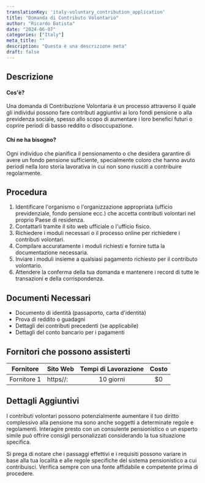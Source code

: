 ```yaml
---
translationKey: 'italy-voluntary_contribution_application'
title: "Domanda di Contributo Volontario"
author: "Ricardo Batista"
date: "2024-06-07"
categories: ["Italy"]
meta_title: ""
description: "Questa è una descrizione meta"
draft: false
---
```


## Descrizione
#### Cos'è?
Una domanda di Contribuzione Volontaria è un processo attraverso il quale gli individui possono fare contributi aggiuntivi ai loro fondi pensione o alla previdenza sociale, spesso allo scopo di aumentare i loro benefici futuri o coprire periodi di basso reddito o disoccupazione.

#### Chi ne ha bisogno?
Ogni individuo che pianifica il pensionamento o che desidera garantire di avere un fondo pensione sufficiente, specialmente coloro che hanno avuto periodi nella loro storia lavorativa in cui non sono riusciti a contribuire regolarmente.

## Procedura
1. Identificare l'organismo o l'organizzazione appropriata (ufficio previdenziale, fondo pensione ecc.) che accetta contributi volontari nel proprio Paese di residenza.
2. Contattarli tramite il sito web ufficiale o l'ufficio fisico.
3. Richiedere i moduli necessari o il processo online per richiedere i contributi volontari.
4. Compilare accuratamente i moduli richiesti e fornire tutta la documentazione necessaria.
5. Inviare i moduli insieme a qualsiasi pagamento richiesto per il contributo volontario.
6. Attendere la conferma della tua domanda e mantenere i record di tutte le transazioni e della corrispondenza.

## Documenti Necessari
- Documento di identità (passaporto, carta d'identità)
- Prova di reddito o guadagni
- Dettagli dei contributi precedenti (se applicabile)
- Dettagli del conto bancario per i pagamenti

## Fornitori che possono assisterti

| Fornitore       |     Sito Web     |     Tempi di Lavorazione    |       Costo      |
| --------------- | --------------- |  :-------------: | :-------------: |
| Fornitore 1      |  https//:       |     10 giorni      |        $0       |

## Dettagli Aggiuntivi
I contributi volontari possono potenzialmente aumentare il tuo diritto complessivo alla pensione ma sono anche soggetti a determinate regole e regolamenti. Interagire presto con un consulente pensionistico o un esperto simile può offrire consigli personalizzati considerando la tua situazione specifica.

Si prega di notare che i passaggi effettivi e i requisiti possono variare in base alla tua località e alle regole specifiche del sistema pensionistico a cui contribuisci. Verifica sempre con una fonte affidabile e competente prima di procedere.
